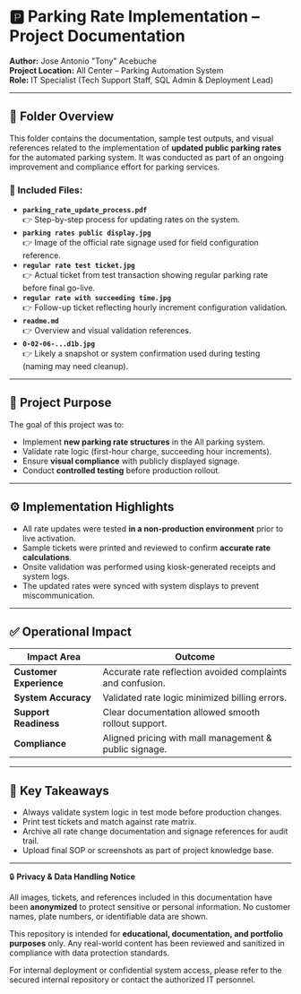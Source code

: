 
# 🅿️ Parking Rate Implementation – Project Documentation
**Author:** Jose Antonio "Tony" Acebuche  
**Project Location:** All Center – Parking Automation System  
**Role:** IT Specialist (Tech Support Staff, SQL Admin & Deployment Lead)  

---

## 📁 Folder Overview

This folder contains the documentation, sample test outputs, and visual references related to the implementation of **updated public parking rates** for the automated parking system. It was conducted as part of an ongoing improvement and compliance effort for parking services.

### 📂 Included Files:
- **`parking_rate_update_process.pdf`**  
  👉 Step-by-step process for updating rates on the system.
- **`parking rates public display.jpg`**  
  👉 Image of the official rate signage used for field configuration reference.
- **`regular rate test ticket.jpg`**  
  👉 Actual ticket from test transaction showing regular parking rate before final go-live.
- **`regular rate with succeeding time.jpg`**  
  👉 Follow-up ticket reflecting hourly increment configuration validation.
- **`readme.md`**  
  👉 Overview and visual validation references.
- **`0-02-06-...d1b.jpg`**  
  👉 Likely a snapshot or system confirmation used during testing (naming may need cleanup).

---

## 🎯 Project Purpose

The goal of this project was to:
- Implement **new parking rate structures** in the All parking system.
- Validate rate logic (first-hour charge, succeeding hour increments).
- Ensure **visual compliance** with publicly displayed signage.
- Conduct **controlled testing** before production rollout.

---

## ⚙️ Implementation Highlights

- All rate updates were tested **in a non-production environment** prior to live activation.
- Sample tickets were printed and reviewed to confirm **accurate rate calculations**.
- Onsite validation was performed using kiosk-generated receipts and system logs.
- The updated rates were synced with system displays to prevent miscommunication.

---

## ✅ Operational Impact

| Impact Area        | Outcome |
|--------------------|---------|
| **Customer Experience** | Accurate rate reflection avoided complaints and confusion. |
| **System Accuracy**     | Validated rate logic minimized billing errors. |
| **Support Readiness**  | Clear documentation allowed smooth rollout support. |
| **Compliance**         | Aligned pricing with mall management & public signage. |

---

## 🧠 Key Takeaways

- Always validate system logic in test mode before production changes.
- Print test tickets and match against rate matrix.
- Archive all rate change documentation and signage references for audit trail.
- Upload final SOP or screenshots as part of project knowledge base.

---

🔒 **Privacy & Data Handling Notice**

All images, tickets, and references included in this documentation have been **anonymized** to protect sensitive or personal information. No customer names, plate numbers, or identifiable data are shown.

This repository is intended for **educational, documentation, and portfolio purposes** only. Any real-world content has been reviewed and sanitized in compliance with data protection standards.

For internal deployment or confidential system access, please refer to the secured internal repository or contact the authorized IT personnel.
